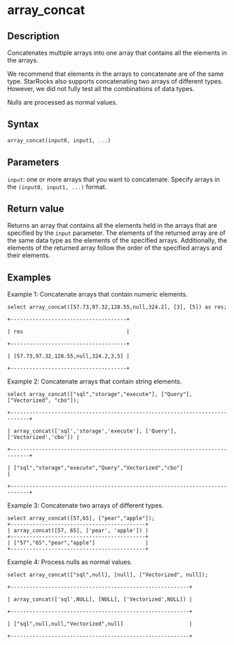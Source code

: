 # array_concat

## Description

Concatenates multiple arrays into one array that contains all the elements in the arrays.

We recommend that elements in the arrays to concatenate are of the same type. StarRocks also supports concatenating two arrays of different types. However, we did not fully test all the combinations of data types.

Nulls are processed as normal values.

## Syntax

```SQL
array_concat(input0, input1, ...)
```

## Parameters

`input`: one or more arrays that you want to concatenate. Specify arrays in the `(input0, input1, ...)` format.

## Return value

Returns an array that contains all the elements held in the arrays that are specified by the `input` parameter. The elements of the returned array are of the same data type as the elements of the specified arrays. Additionally, the elements of the returned array follow the order of the specified arrays and their elements.

## Examples

Example 1: Concatenate arrays that contain numeric elements.

```Plain%20Text
select array_concat([57.73,97.32,128.55,null,324.2], [3], [5]) as res;

+-------------------------------------+

| res                                 |

+-------------------------------------+

| [57.73,97.32,128.55,null,324.2,3,5] |

+-------------------------------------+
```

Example 2: Concatenate arrays that contain string elements.

```Plain%20Text
select array_concat(["sql","storage","execute"], ["Query"], ["Vectorized", "cbo"]);

+----------------------------------------------------------------------------+

| array_concat(['sql','storage','execute'], ['Query'], ['Vectorized','cbo']) |

+----------------------------------------------------------------------------+

| ["sql","storage","execute","Query","Vectorized","cbo"]                     |

+----------------------------------------------------------------------------+
```

Example 3: Concatenate two arrays of different types.

```Plain%20Text
select array_concat([57,65], ["pear","apple"]);
+-------------------------------------------+
| array_concat([57, 65], ['pear', 'apple']) |
+-------------------------------------------+
| ["57","65","pear","apple"]                |
+-------------------------------------------+
```

Example 4: Process nulls as normal values.

```Plain%20Text
select array_concat(["sql",null], [null], ["Vectorized", null]);

+---------------------------------------------------------+

| array_concat(['sql',NULL], [NULL], ['Vectorized',NULL]) |

+---------------------------------------------------------+

| ["sql",null,null,"Vectorized",null]                     |

+---------------------------------------------------------+
```
